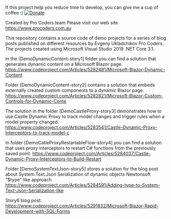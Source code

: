 If this project help you reduce time to develop, you can give me a cup of coffee :)
[![Donate](https://img.shields.io/badge/Donate-PayPal-green.svg)](https://www.paypal.com/donate?hosted_button_id=Q7XEPGTBQFWNG)

Created by Pro Coders team
Please visit our web site https://www.procoders.com.au

This repository contains a source code of demo projects for a series of blog posts published on different resources by Evgeny Ukladchikov Pro Coders.
The projects created using Microsoft Visual Studio 2019 .NET Core 3.1.

In the [DemoDynamicContent-story1] folder you can find a solution that generates dynamic content on a Microsoft Blazor page.
https://www.codeproject.com/Articles/5282481/Microsoft-Blazor-Dynamic-Content

Folder [DemoDynamicContent-story2] contains a solution that embeds externally created custom components to a dynamic Blazor page.
https://www.codeproject.com/Articles/5282821/Microsoft-Blazor-Custom-Controls-for-Dynamic-Conte

The solution in the folder [DemoCastleProxy-story3] demonstrates how to use Castle Dynamic Proxy to track model changes and trigger rules when a model property changed.
https://www.codeproject.com/Articles/5283541/Castle-Dynamic-Proxy-Interceptors-to-track-model-c

In folder [DemoCatleProxyRestartableFlow-story4] you can find a solution that uses proxy interceptors to restart C# functions from the previously saved point.
https://www.codeproject.com/Articles/5284037/Castle-Dynamic-Proxy-Interceptors-to-Build-Restart

Folder [DemoSystemTextJson-story5] stores a solution for the blog post about System.Text.Json Serialization of dynamic objects Newtonsoft "$type" like approach
https://www.codeproject.com/Articles/5284591/Adding-type-to-System-Text-Json-Serialization-like

Story6 blog post:
https://www.codeproject.com/Articles/5291832/Microsoft-Blazor-Rapid-Development-with-SQL-Forms
